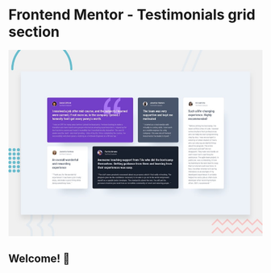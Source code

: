 # Frontend Mentor - Testimonials grid section

![Design preview for the Testimonials grid section coding challenge](./design/desktop-preview.jpg)

## Welcome! 👋


